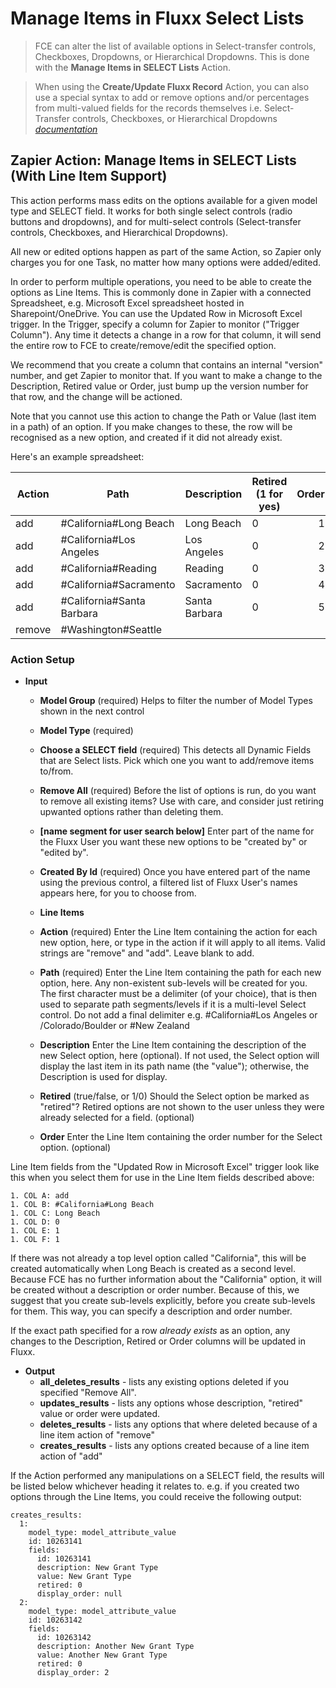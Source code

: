 # Manage Items in Fluxx Select Lists

> FCE can alter the list of available options in Select-transfer controls, Checkboxes, Dropdowns, or Hierarchical Dropdowns. This is done with the **Manage Items in SELECT Lists** Action.

> When using the **Create/Update Fluxx Record** Action, you can also use a special syntax to add or remove options and/or percentages from multi-valued fields for the records themselves i.e. Select-Transfer controls, Checkboxes, or Hierarchical Dropdowns  *[documentation](../Special/Multi_Value_Fields.md)*

## Zapier Action: Manage Items in SELECT Lists (With Line Item Support)

This action performs mass edits on the options available for a given model type and SELECT field. It works for both single select controls (radio buttons and dropdowns), and for multi-select controls (Select-transfer controls, Checkboxes, and Hierarchical Dropdowns).

All new or edited options happen as part of the same Action, so Zapier only charges you for one Task, no matter how many options were added/edited.

In order to perform multiple operations, you need to be able to create the options as Line Items. This is commonly done in Zapier with a connected Spreadsheet, e.g. Microsoft Excel spreadsheet hosted in Sharepoint/OneDrive. You can use the Updated Row in Microsoft Excel trigger. In the Trigger, specify a column for Zapier to monitor ("Trigger Column"). Any time it detects a change in a row for that column, it will send the entire row to FCE to create/remove/edit the specified option.

We recommend that you create a column that contains an internal "version" number, and get Zapier to monitor that. If you want to make a change to the Description, Retired value or Order, just bump up the version number for that row, and the change will be actioned.

Note that you cannot use this action to change the Path or Value (last item in a path) of an option. If you make changes to these, the row will be recognised as a new option, and created if it did not already exist.

Here's an example spreadsheet:

| Action   | Path                                 | Description  |  Retired (1 for yes)  |  Order  | Version |
| ---------- |-----------------------------------| ----------------|---------------------------|-----------:|----------:|
| add       | #California#Long Beach | Long Beach | 0                              | 1           | 1 |
| add       | #California#Los Angeles | Los Angeles | 0                             | 2            | 1 |
| add       | #California#Reading       | Reading        | 0                            | 3            | 1 |
| add       | #California#Sacramento | Sacramento | 0                             | 4            | 1 |
| add       | #California#Santa Barbara | Santa Barbara | 0                     | 5            | 1 |
| remove | #Washington#Seattle      |    |  |  | 1 |

### Action Setup

* **Input**
  * **Model Group** (required) Helps to filter the number of Model Types shown in the next control
  * **Model Type** (required)
  * **Choose a SELECT field** (required) This detects all Dynamic Fields that are Select lists. Pick which one you want to add/remove items to/from.
  * **Remove All** (required) Before the list of options is run, do you want to remove all existing items? Use with care, and consider just retiring upwanted options rather than deleting them.
  * **[name segment for user search below]** Enter part of the name for the Fluxx User you want these new options to be "created by" or "edited by".
  * **Created By Id** (required) Once you have entered part of the name using the previous control, a filtered list of Fluxx User's names appears here, for you to choose from.

  * **Line Items**
  * **Action** (required) Enter the Line Item containing the action for each new option, here, or type in the action if it will apply to all items. Valid strings are "remove" and "add". Leave blank to add.
  * **Path** (required) Enter the Line Item containing the path for each new option, here. Any non-existent sub-levels will be created for you. The first character must be a delimiter (of your choice), that is then used to separate path segments/levels if it is a multi-level Select control. Do not add a final delimiter e.g. #California#Los Angeles or /Colorado/Boulder or #New Zealand
  * **Description** Enter the Line Item containing the description of the new Select option, here (optional). If not used, the Select option will display the last item in its path name (the "value"); otherwise, the Description is used for display.
  * **Retired** (true/false, or 1/0) Should the Select option be marked as "retired"? Retired options are not shown to the user unless they were already selected for a field. (optional)
  * **Order** Enter the Line Item containing the order number for the Select option. (optional)

Line Item fields from the "Updated Row in Microsoft Excel" trigger look like this when you select them for use in the Line Item fields described above:

``` 
1. COL A: add
1. COL B: #California#Long Beach
1. COL C: Long Beach
1. COL D: 0
1. COL E: 1
1. COL F: 1
``` 

If there was not already a top level option called "California", this will be created automatically when Long Beach is created as a second level. Because FCE has no further information about the "California" option, it will be created without a description or order number. Because of this, we suggest that you create sub-levels explicitly, before you create sub-levels for them. This way, you can specify a description and order number.

If the exact path specified for a row *already exists* as an option, any changes to the Description, Retired or Order columns will be updated in Fluxx.

  * **Output**
    * **all_deletes_results** - lists any existing options deleted if you specified "Remove All".
    * **updates_results** - lists any options whose description, "retired" value or order were updated.
    * **deletes_results** - lists any options that where deleted because of a line item action of "remove"
    * **creates_results** - lists any options created because of a line item action of "add"
  
If the Action performed any manipulations on a SELECT field, the results will be listed below whichever heading it relates to. e.g. if you created two options through the Line Items, you could receive the following output:

```
creates_results:
  1:
    model_type: model_attribute_value
    id: 10263141
    fields:
      id: 10263141
      description: New Grant Type
      value: New Grant Type
      retired: 0
      display_order: null
  2:
    model_type: model_attribute_value
    id: 10263142
    fields:
      id: 10263142
      description: Another New Grant Type
      value: Another New Grant Type
      retired: 0
      display_order: 2
```

